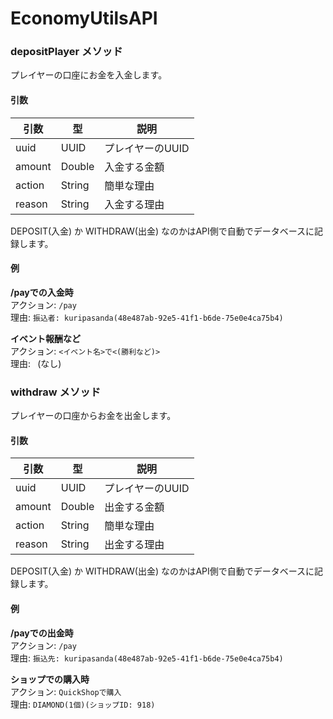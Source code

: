 # EconomyUtilsAPI
### depositPlayer メソッド
プレイヤーの口座にお金を入金します。
#### 引数
| 引数     | 型      | 説明         |
|--------|--------|------------|
| uuid   | UUID   | プレイヤーのUUID |
| amount | Double | 入金する金額     |
| action | String | 簡単な理由      |
| reason | String | 入金する理由     |

DEPOSIT(入金) か WITHDRAW(出金) なのかはAPI側で自動でデータベースに記録します。

#### 例
**/payでの入金時**  
アクション: `/pay`  
理由: `振込者: kuripasanda(48e487ab-92e5-41f1-b6de-75e0e4ca75b4)`

**イベント報酬など**  
アクション: `<イベント名>で<(勝利など)>`  
理由: ` `(なし)


### withdraw メソッド
プレイヤーの口座からお金を出金します。
#### 引数
| 引数     | 型      | 説明         |
|--------|--------|------------|
| uuid   | UUID   | プレイヤーのUUID |
| amount | Double | 出金する金額     |
| action | String | 簡単な理由      |
| reason | String | 出金する理由     |

DEPOSIT(入金) か WITHDRAW(出金) なのかはAPI側で自動でデータベースに記録します。

#### 例
**/payでの出金時**  
アクション: `/pay`  
理由: `振込先: kuripasanda(48e487ab-92e5-41f1-b6de-75e0e4ca75b4)`

**ショップでの購入時**  
アクション: `QuickShopで購入`  
理由: `DIAMOND(1個)(ショップID: 918)`

